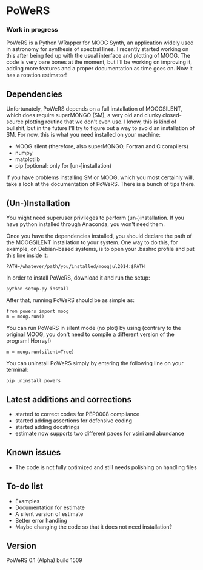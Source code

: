 # PoWeRS

### Work in progress ###

PoWeRS is a Python WRapper for MOOG Synth, an application widely used in astronomy for synthesis of spectral lines. I recently started working on this after being fed up with the usual interface and plotting of MOOG. The code is very bare bones at the moment, but I'll be working on improving it, adding more features and a proper documentation as time goes on. Now it has a rotation estimator!

Dependencies
------------

Unfortunately, PoWeRS depends on a full installation of MOOGSILENT, which does require superMONGO (SM), a very old and clunky closed-source plotting routine that we don't even use. I know, this is kind of bullshit, but in the future I'll try to figure out a way to avoid an installation of SM. For now, this is what you need installed on your machine:

* MOOG silent (therefore, also superMONGO, Fortran and C compilers)
* numpy
* matplotlib
* pip (optional: only for [un-]installation)

If you have problems installing SM or MOOG, which you most certainly will, take a look at the documentation of PoWeRS. There is a bunch of tips there.

(Un-)Installation
------------

You might need superuser privileges to perform (un-)installation. If you have python installed through Anaconda, you won't need them.

Once you have the dependencies installed, you should declare the path of the MOOGSILENT installation to your system. One way to do this, for example, on Debian-based systems, is to open your .bashrc profile and put this line inside it:

    PATH=/whatever/path/you/installed/moogjul2014:$PATH

In order to install PoWeRS, download it and run the setup:
 
    python setup.py install

After that, running PoWeRS should be as simple as:

    from powers import moog
    m = moog.run()
    
You can run PoWeRS in silent mode (no plot) by using (contrary to the original MOOG, you don't need to compile a different version of the program! Horray!)

    m = moog.run(silent=True)

You can uninstall PoWeRS simply by entering the following line on your terminal:

    pip uninstall powers
    
Latest additions and corrections
------------

* started to correct codes for PEP0008 compliance
* started adding assertions for defensive coding
* started adding docstrings
* estimate now supports two different paces for vsini and abundance

Known issues
------------

* The code is not fully optimized and still needs polishing on handling files

To-do list
------------

* Examples
* Documentation for estimate
* A silent version of estimate
* Better error handling
* Maybe changing the code so that it does not need installation?

Version
------------

PoWeRS 0.1 (Alpha) build 1509
